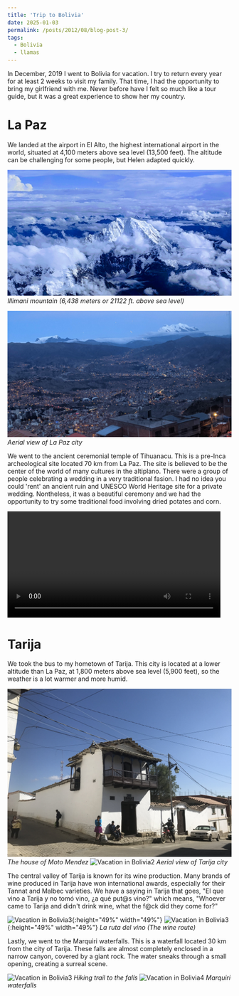```yaml
---
title: 'Trip to Bolivia'
date: 2025-01-03
permalink: /posts/2012/08/blog-post-3/
tags:
  - Bolivia
  - llamas
---
```


In December, 2019 I went to Bolivia for vacation. I try to return every year for at least 2 weeks to visit my family. That time, I had the opportunity to bring my girlfriend with me. Never before have I felt so much like a tour guide, but it was a great experience to show her my country. 

# La Paz

We landed at the airport in El Alto, the highest international airport in the world, situated at 4,100 meters above sea level (13,500 feet). The altitude can be challenging for some people, but Helen adapted quickly.


![Vacation in Bolivia5](/images/EFFECTS.jpg) 
*Illimani mountain (6,438 meters or 21122 ft. above sea level)*

![Vacation in Bolivia6](/images/IMG_20191214_191252.jpg) 
*Aerial view of La Paz city*

We went to the ancient ceremonial temple of Tihuanacu. This is a pre-Inca archeological site located 70 km from La Paz. The site is believed to be the center of the world of many cultures in the altiplano. There were a group of people celebrating a wedding in a very traditional fasion. I had no idea you could 'rent' an ancient ruin and UNESCO World Heritage site for a private wedding. Nontheless, it was a beautiful ceremony and we had the opportunity to try some traditional food involving dried potates and corn.

<video width="95%" heigth="95%" controls>
  <source src="/images/VID_20191214_145510.mp4" type="video/mp4">
</video>

# Tarija

We took the bus to my hometown of Tarija. This city is located at a lower altitude than La Paz, at 1,800 meters above sea level (5,900 feet), so the weather is a lot warmer and more humid.  

![Vacation in Bolivia1](/images/IMG_1770.JPG)
*The house of Moto Mendez*
![Vacation in Bolivia2](/images/DSC03675.JPG) 
*Aerial view of Tarija city*

The central valley of Tarija is known for its wine production. Many brands of wine produced in Tarija have won international awards, especially for their Tannat and Malbec varieties. We have a saying in Tarija that goes, "El que vino a Tarija y no tomó vino, ¿a qué put@s vino?" which means, "Whoever came to Tarija and didn't drink wine, what the f@ck did they come for?" 

![Vacation in Bolivia3](/images/DSC03754.JPG){:height="49%" width="49%"} 
![Vacation in Bolivia3](/images/DSC03822.JPG){:height="49%" width="49%"} 
*La ruta del vino (The wine route)*

Lastly, we went to the Marquiri waterfalls. This is a waterfall located 30 km from the city of Tarija. These falls are almost completely enclosed in a narrow canyon, covered by a giant rock. The water sneaks through a small opening, creating a surreal scene.  

![Vacation in Bolivia3](/images/DSC03882.JPG) 
*Hiking trail to the falls*
![Vacation in Bolivia4](/images/DSC03957.JPG)
*Marquiri waterfalls* 









